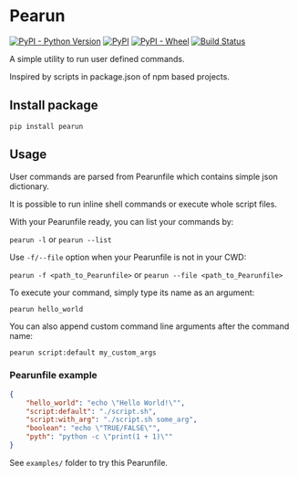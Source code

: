 # Pearun

[![PyPI - Python Version](https://img.shields.io/pypi/pyversions/pearun)](https://pypi.org/project/pearun/)
[![PyPI](https://img.shields.io/pypi/v/pearun)](https://pypi.org/project/pearun/)
[![PyPI - Wheel](https://img.shields.io/pypi/wheel/pearun)](https://pypi.org/project/pearun/)
[![Build Status](https://travis-ci.com/Krakenus/pearun.svg?branch=master)](https://travis-ci.com/Krakenus/pearun)

A simple utility to run user defined commands.

Inspired by scripts in package.json of npm based projects.

## Install package

`pip install pearun`

## Usage

User commands are parsed from Pearunfile which contains simple json dictionary.

It is possible to run inline shell commands or execute whole script files.

With your Pearunfile ready, you can list your commands by: 

`pearun -l` or `pearun --list`

Use `-f/--file` option when your Pearunfile is not in your CWD:

`pearun -f <path_to_Pearunfile>` or `pearun --file <path_to_Pearunfile>`

To execute your command, simply type its name as an argument:

`pearun hello_world`

You can also append custom command line arguments after the command name:

`pearun script:default my_custom_args`


### Pearunfile example

```.json
{
    "hello_world": "echo \"Hello World!\"",
    "script:default": "./script.sh",
    "script:with_arg": "./script.sh some_arg",
    "boolean": "echo \"TRUE/FALSE\"",
    "pyth": "python -c \"print(1 + 1)\""
}
```

See `examples/` folder to try this Pearunfile.
